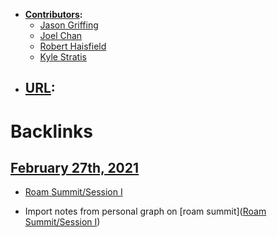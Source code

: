 - **[Contributors](<../Contributors.md>):**
    - [Jason Griffing](<../Jason Griffing.md>)
    - [Joel Chan](<../Joel Chan.md>)
    - [Robert Haisfield](<../Robert Haisfield.md>)
    - [Kyle Stratis](<../Kyle Stratis.md>)
- **[URL](<../URL.md>):**
    - 

# Backlinks
## [February 27th, 2021](<February 27th, 2021.md>)
- [Roam Summit/Session I](<../Roam Summit/Session I.md>)

- Import notes from personal graph on [roam summit]([Roam Summit/Session I](<../Roam Summit/Session I.md>))

